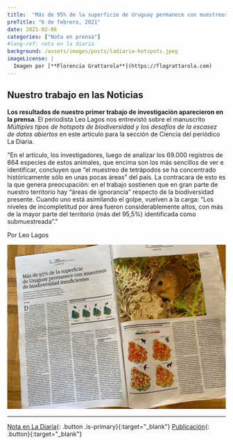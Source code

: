 ```yaml
---
title:  "Más de 95% de la superficie de Uruguay permanece con muestreos de biodiversidad insuficientes"
preTitle: "6 de febrero, 2021"
date: 2021-02-06
categories: ["Nota en prensa"]
#lang-ref: nota en la diaria
background: /assets/images/posts/ladiaria-hotspots.jpeg
imageLicense: |
  Imagen por [**Florencia Grattarola**](https://flograttarola.com)
---
```


## Nuestro trabajo en las Noticias

**Los resultados de nuestro primer trabajo de investigación aparecieron en la prensa**. El periodista Leo Lagos nos entrevistó sobre el manuscrito *Múltiples tipos de hotspots de biodiversidad y los desafíos de la escasez de datos abiertos* en este artículo para la sección de Ciencia del periódico La Diaria.

"En el artículo, los investigadores, luego de analizar los 69.000 registros de 664 especies de estos animales, que encima son los más sencillos de ver e identificar, concluyen que “el muestreo de tetrápodos se ha concentrado históricamente sólo en unas pocas áreas” del país. La contracara de esto es la que genera preocupación: en el trabajo sostienen que en gran parte de nuestro territorio hay “áreas de ignorancia” respecto de la biodiversidad presente. Cuando uno está asimilando el golpe, vuelven a la carga: “Los niveles de incompletitud por área fueron considerablemente altos, con más de la mayor parte del territorio (más del 95,5%) identificada como submuestreada”."

Por Leo Lagos

![](/assets/images/posts/ladiaria-hotspots.jpeg)

***

[Nota en La Diaria](https://ladiaria.com.uy/ciencia/articulo/2021/2/mas-de-95-de-la-superficie-de-uruguay-permanece-con-muestreos-de-biodiversidad-insuficientes){: .button .is-primary}{:target="_blank"} [Publicación](https://doi.org/10.1038/s41598-020-79074-8){: .button}{:target="_blank"}
